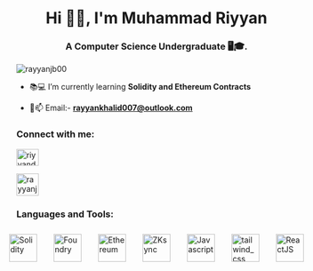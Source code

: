<h1 align="center">Hi 👋😊, I'm Muhammad Riyyan</h1>
<h3 align="center">A Computer Science Undergraduate 🖥️🎓.</h3>


<p align="left"> <img src="https://komarev.com/ghpvc/?username=rayyanjb00&label=Profile%20views&color=0e75b6&style=flat" alt="rayyanjb00" /> </p>



- 📚💻 I’m currently learning **Solidity and Ethereum Contracts**

- 📧📫 Email:-  **rayyankhalid007@outlook.com**



<h3 align="left">Connect with me:</h3>
<p align="left">
<a href="https://www.linkedin.com/in/riyyandoteth/" target="blank"><img align="center" src="https://raw.githubusercontent.com/rahuldkjain/github-profile-readme-generator/master/src/images/icons/Social/linked-in-alt.svg" alt="riyyandoteth" height="30" width="40" /></a>

<a href="http://discordapp.com/users/1176921917442236541" target="blank"><img align="center" src="https://user-images.githubusercontent.com/34899572/216776599-335c40a0-8b43-46f7-a547-8a31da83de54.png" alt="rayyanjb00" height="40" width="40" /></a>
</p>


<h3>Languages and Tools:</h3>

<div style="display: flex; justify-content: center; align-items: center; gap: 30px; padding: 10px;">
    <a href="https://soliditylang.org/" target="_blank" rel="noreferrer">
        <img src="https://img.icons8.com/color-glass/100/solidity.png" alt="Solidity" style="width: 50px; height: 50px; object-fit: contain; display: block;"/>
    </a>
    <a href="https://book.getfoundry.sh/" target="_blank" rel="noreferrer">
        <img src="https://avatars.githubusercontent.com/u/99892494?s=280&v=4" alt="Foundry" style="width: 50px; height: 50px; object-fit: contain; display: block;"/>
    </a>
     <a href="https://ethereum.org/en/" target="_blank" rel="noreferrer">
        <img src="https://img.icons8.com/nolan/64/ethereum.png" alt="Ethereum" style="width: 50px; height: 50px; object-fit: contain; display: block;"/>
    </a>
     <a href="https://www.zksync.io/" target="_blank" rel="noreferrer">
        <img src="https://github.com/bxpana/zksync-community-brand-assets/blob/main/zkSync/Old%20Logos/zkSync.png" alt="ZKsync" style="width: 50px; height: 50px; object-fit: contain; display: block;"/>
    </a>
    <a href="https://developer.mozilla.org/en-US/docs/Web/JavaScript" target="_blank" rel="noreferrer">
        <img src="https://img.icons8.com/nolan/64/javascript.png" alt="Javascript" style="width: 50px; height: 50px; object-fit: contain; display: block;"/>
    </a>
    <a href="https://tailwindcss.com/" target="_blank" rel="noreferrer">
        <img src="https://img.icons8.com/nolan/64/tailwind_css.png" alt="tailwind_css" alt="Tailwind CSS" style="width: 50px; height: 50px; object-fit: contain; display: block;"/>
    </a>
     <a href="https://react.dev/" target="_blank" rel="noreferrer">
        <img src="https://img.icons8.com/nolan/64/react-native.png" alt="ReactJS" style="width: 50px; height: 50px; object-fit: contain; display: block;"/>
    </a>
    
    
  
</div>




